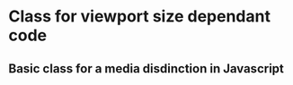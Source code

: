 # Class for viewport size dependant code 

## Basic class for a media disdinction in Javascript




